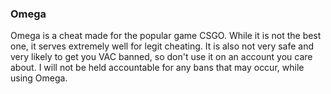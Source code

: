 ### Omega

Omega is a cheat made for the popular game CSGO. 
While it is not the best one, it serves extremely well for legit cheating.
It is also not very safe and very likely to get you VAC banned,
so don't use it on an account you care about.
I will not be held accountable for any bans that may occur,
while using Omega.


